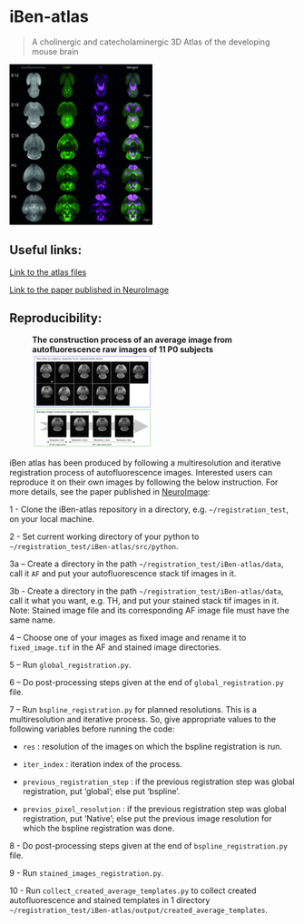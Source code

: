 # iBen-atlas
> A cholinergic and catecholaminergic 3D Atlas of the developing mouse brain

<img src="https://github.com/iBen-foundation/iBen-atlas/blob/main/src/iBen-atlas.png" width="50%" height="50%">

## Useful links:

[Link to the atlas files](http://www.babiomedical.com/ressources/)

[Link to the paper published in NeuroImage](https://doi.org/10.1016/j.neuroimage.2022.119494)


## Reproducibility:

<figure>
   
<figcaption align = "left"><b>The construction process of an average image from autofluorescence raw images of 11 P0 subjects</b></figcaption>

<img src="https://github.com/iBen-foundation/iBen-atlas/blob/main/src/Registration_process.png" width="50%" height="50%" title="Construction    process of an average image">

</figure>


iBen atlas has been produced by following a multiresolution and iterative registration process of autofluorescence images. Interested users can reproduce it on their own images by following the below instruction. For more details, see the paper published in [NeuroImage](https://doi.org/10.1016/j.neuroimage.2022.119494):


1 - Clone the iBen-atlas repository in a directory, e.g. `~/registration_test`, on your local machine.

2 - Set current working directory of your python to `~/registration_test/iBen-atlas/src/python`.

3a – Create a directory in the path `~/registration_test/iBen-atlas/data`, call it `AF` and put your autofluorescence stack tif images in it.

3b - Create a directory in the path `~/registration_test/iBen-atlas/data`, call it what you want, e.g. TH, and put your stained stack tif images in it.
Note: Stained image file and its corresponding AF image file must have the same name.

4 – Choose one of your images as fixed image and rename it to `fixed_image.tif` in the AF and stained image directories.

5 – Run `global_registration.py`.

6 – Do post-processing steps given at the end of `global_registration.py` file.

7 – Run `bspline_registration.py` for planned resolutions.
This is a multiresolution and iterative process. So, give appropriate values to the following variables before running the code:

   - `res` : resolution of the images on which the bspline registration is run.

   - `iter_index` : iteration index of the process.

   - `previous_registration_step` : if the previous registration step was global registration, put ‘global’; else put ‘bspline’.

   - `previos_pixel_resolution` : if the previous registration step was global registration, put ‘Native’; else put the previous image resolution for which the bspline registration was done.

8 - Do post-processing steps given at the end of `bspline_registration.py` file.

9 - Run `stained_images_registration.py`.

10 - Run `collect_created_average_templates.py` to collect created autofluorescence and stained templates in 1 directory `~/registration_test/iBen-atlas/output/created_average_templates`.
